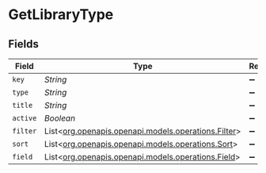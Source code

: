 # GetLibraryType


## Fields

| Field                                                                                                                                                            | Type                                                                                                                                                             | Required                                                                                                                                                         | Description                                                                                                                                                      | Example                                                                                                                                                          |
| ---------------------------------------------------------------------------------------------------------------------------------------------------------------- | ---------------------------------------------------------------------------------------------------------------------------------------------------------------- | ---------------------------------------------------------------------------------------------------------------------------------------------------------------- | ---------------------------------------------------------------------------------------------------------------------------------------------------------------- | ---------------------------------------------------------------------------------------------------------------------------------------------------------------- |
| `key`                                                                                                                                                            | *String*                                                                                                                                                         | :heavy_minus_sign:                                                                                                                                               | N/A                                                                                                                                                              | /library/sections/1/all?type=1                                                                                                                                   |
| `type`                                                                                                                                                           | *String*                                                                                                                                                         | :heavy_minus_sign:                                                                                                                                               | N/A                                                                                                                                                              | movie                                                                                                                                                            |
| `title`                                                                                                                                                          | *String*                                                                                                                                                         | :heavy_minus_sign:                                                                                                                                               | N/A                                                                                                                                                              | Movies                                                                                                                                                           |
| `active`                                                                                                                                                         | *Boolean*                                                                                                                                                        | :heavy_minus_sign:                                                                                                                                               | N/A                                                                                                                                                              | false                                                                                                                                                            |
| `filter`                                                                                                                                                         | List<[org.openapis.openapi.models.operations.Filter](../../models/operations/Filter.md)>                                                                         | :heavy_minus_sign:                                                                                                                                               | N/A                                                                                                                                                              | [{"filter":"label","filterType":"string","key":"/library/sections/1/label","title":"Labels","type":"filter"}]                                                    |
| `sort`                                                                                                                                                           | List<[org.openapis.openapi.models.operations.Sort](../../models/operations/Sort.md)>                                                                             | :heavy_minus_sign:                                                                                                                                               | N/A                                                                                                                                                              | [{"default":"asc","defaultDirection":"desc","descKey":"random:desc","firstCharacterKey":"/library/sections/1/firstCharacter","key":"random","title":"Randomly"}] |
| `field`                                                                                                                                                          | List<[org.openapis.openapi.models.operations.Field](../../models/operations/Field.md)>                                                                           | :heavy_minus_sign:                                                                                                                                               | N/A                                                                                                                                                              | [{"key":"label","subType":"bitrate","title":"Label","type":"tag"}]                                                                                               |